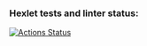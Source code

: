 ### Hexlet tests and linter status:
[![Actions Status](https://github.com/PashaahsaP/algorithms-project-69/actions/workflows/hexlet-check.yml/badge.svg)](https://github.com/PashaahsaP/algorithms-project-69/actions)